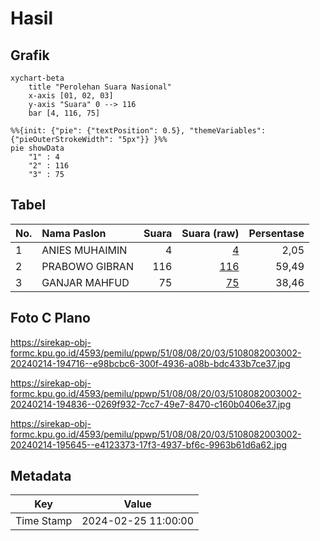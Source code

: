 # Hasil

## Grafik

```mermaid
xychart-beta
    title "Perolehan Suara Nasional"
    x-axis [01, 02, 03]
    y-axis "Suara" 0 --> 116
    bar [4, 116, 75]
```

```mermaid
%%{init: {"pie": {"textPosition": 0.5}, "themeVariables": {"pieOuterStrokeWidth": "5px"}} }%%
pie showData
    "1" : 4
    "2" : 116
    "3" : 75
```

## Tabel

| No. | Nama Paslon    | Suara | Suara (raw) | Persentase |
|:--- |:-------------- | -----:| -----------:| ----------:|
| 1   | ANIES MUHAIMIN | 4     | [4][p-1]    | 2,05       |
| 2   | PRABOWO GIBRAN | 116   | [116][p-2]  | 59,49      |
| 3   | GANJAR MAHFUD  | 75    | [75][p-3]   | 38,46      |


[p-1]: https://github.com/gigit-pemilu/pemilu-2024/blob/main/pilpres/hitung-suara/sub/51-bali/sub/08-buleleng/sub/08-kubutambahan/sub/2003-bontihing/sub/002-tps/sub/paslon-1.txt
[p-2]: https://github.com/gigit-pemilu/pemilu-2024/blob/main/pilpres/hitung-suara/sub/51-bali/sub/08-buleleng/sub/08-kubutambahan/sub/2003-bontihing/sub/002-tps/sub/paslon-2.txt
[p-3]: https://github.com/gigit-pemilu/pemilu-2024/blob/main/pilpres/hitung-suara/sub/51-bali/sub/08-buleleng/sub/08-kubutambahan/sub/2003-bontihing/sub/002-tps/sub/paslon-3.txt

## Foto C Plano

https://sirekap-obj-formc.kpu.go.id/4593/pemilu/ppwp/51/08/08/20/03/5108082003002-20240214-194716--e98bcbc6-300f-4936-a08b-bdc433b7ce37.jpg

https://sirekap-obj-formc.kpu.go.id/4593/pemilu/ppwp/51/08/08/20/03/5108082003002-20240214-194836--0269f932-7cc7-49e7-8470-c160b0406e37.jpg

https://sirekap-obj-formc.kpu.go.id/4593/pemilu/ppwp/51/08/08/20/03/5108082003002-20240214-195645--e4123373-17f3-4937-bf6c-9963b61d6a62.jpg


## Metadata

| Key        | Value               |
| ---------- | ------------------- |
| Time Stamp | 2024-02-25 11:00:00 |



